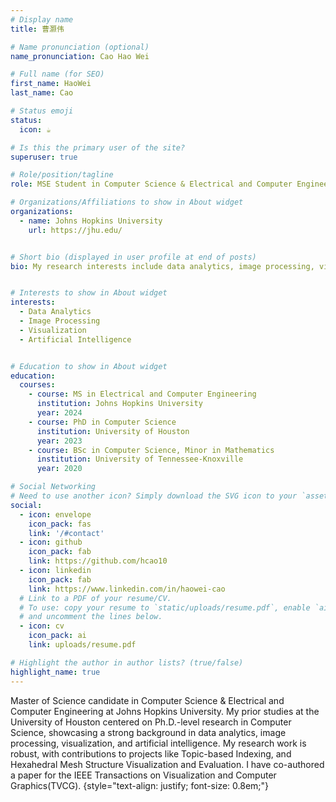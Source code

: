 ```yaml
---
# Display name
title: 曹灏伟

# Name pronunciation (optional)
name_pronunciation: Cao Hao Wei

# Full name (for SEO)
first_name: HaoWei
last_name: Cao

# Status emoji
status:
  icon: ☕️

# Is this the primary user of the site?
superuser: true

# Role/position/tagline
role: MSE Student in Computer Science & Electrical and Computer Engineering

# Organizations/Affiliations to show in About widget
organizations:
  - name: Johns Hopkins University
    url: https://jhu.edu/


# Short bio (displayed in user profile at end of posts)
bio: My research interests include data analytics, image processing, visualization, artificial intelligence.


# Interests to show in About widget
interests:
  - Data Analytics
  - Image Processing
  - Visualization
  - Artificial Intelligence


# Education to show in About widget
education:
  courses:
    - course: MS in Electrical and Computer Engineering
      institution: Johns Hopkins University
      year: 2024
    - course: PhD in Computer Science
      institution: University of Houston
      year: 2023
    - course: BSc in Computer Science, Minor in Mathematics
      institution: University of Tennessee-Knoxville
      year: 2020

# Social Networking
# Need to use another icon? Simply download the SVG icon to your `assets/media/icons/` folder.
social:
  - icon: envelope
    icon_pack: fas
    link: '/#contact'
  - icon: github
    icon_pack: fab
    link: https://github.com/hcao10
  - icon: linkedin
    icon_pack: fab
    link: https://www.linkedin.com/in/haowei-cao
  # Link to a PDF of your resume/CV.
  # To use: copy your resume to `static/uploads/resume.pdf`, enable `ai` icons in `params.yaml`,
  # and uncomment the lines below.
  - icon: cv
    icon_pack: ai
    link: uploads/resume.pdf

# Highlight the author in author lists? (true/false)
highlight_name: true
---
```


Master of Science candidate in Computer Science & Electrical and Computer Engineering at Johns Hopkins University. My prior studies at the University of Houston centered on Ph.D.-level research in Computer Science, showcasing a strong background in data analytics, image processing, visualization, and artificial intelligence. My research work is robust, with contributions to projects like Topic-based Indexing, and Hexahedral Mesh Structure Visualization and Evaluation. I have co-authored a paper for the IEEE Transactions on Visualization and Computer Graphics(TVCG).
{style="text-align: justify; font-size: 0.8em;"}
